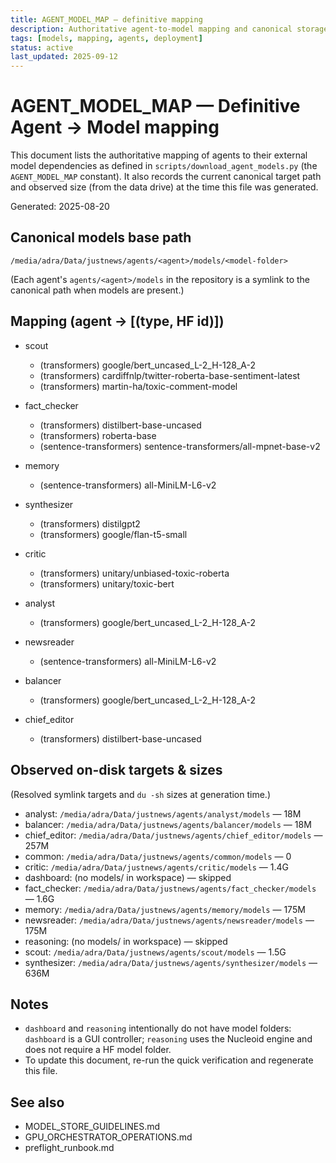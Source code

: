 ```yaml
---
title: AGENT_MODEL_MAP — definitive mapping
description: Authoritative agent-to-model mapping and canonical storage paths for production deployments.
tags: [models, mapping, agents, deployment]
status: active
last_updated: 2025-09-12
---
```


# AGENT_MODEL_MAP — Definitive Agent → Model mapping

This document lists the authoritative mapping of agents to their external model dependencies as defined in `scripts/download_agent_models.py` (the `AGENT_MODEL_MAP` constant). It also records the current canonical target path and observed size (from the data drive) at the time this file was generated.

Generated: 2025-08-20

## Canonical models base path

`/media/adra/Data/justnews/agents/<agent>/models/<model-folder>`

(Each agent's `agents/<agent>/models` in the repository is a symlink to the canonical path when models are present.)

## Mapping (agent -> [(type, HF id)])

- scout
  - (transformers) google/bert_uncased_L-2_H-128_A-2
  - (transformers) cardiffnlp/twitter-roberta-base-sentiment-latest
  - (transformers) martin-ha/toxic-comment-model

- fact_checker
  - (transformers) distilbert-base-uncased
  - (transformers) roberta-base
  - (sentence-transformers) sentence-transformers/all-mpnet-base-v2

- memory
  - (sentence-transformers) all-MiniLM-L6-v2

- synthesizer
  - (transformers) distilgpt2
  - (transformers) google/flan-t5-small

- critic
  - (transformers) unitary/unbiased-toxic-roberta
  - (transformers) unitary/toxic-bert

- analyst
  - (transformers) google/bert_uncased_L-2_H-128_A-2

- newsreader
  - (sentence-transformers) all-MiniLM-L6-v2

- balancer
  - (transformers) google/bert_uncased_L-2_H-128_A-2

- chief_editor
  - (transformers) distilbert-base-uncased

## Observed on-disk targets & sizes

(Resolved symlink targets and `du -sh` sizes at generation time.)

- analyst: `/media/adra/Data/justnews/agents/analyst/models` — 18M
- balancer: `/media/adra/Data/justnews/agents/balancer/models` — 18M
- chief_editor: `/media/adra/Data/justnews/agents/chief_editor/models` — 257M
- common: `/media/adra/Data/justnews/agents/common/models` — 0
- critic: `/media/adra/Data/justnews/agents/critic/models` — 1.4G
- dashboard: (no models/ in workspace) — skipped
- fact_checker: `/media/adra/Data/justnews/agents/fact_checker/models` — 1.6G
- memory: `/media/adra/Data/justnews/agents/memory/models` — 175M
- newsreader: `/media/adra/Data/justnews/agents/newsreader/models` — 175M
- reasoning: (no models/ in workspace) — skipped
- scout: `/media/adra/Data/justnews/agents/scout/models` — 1.5G
- synthesizer: `/media/adra/Data/justnews/agents/synthesizer/models` — 636M

## Notes
- `dashboard` and `reasoning` intentionally do not have model folders: `dashboard` is a GUI controller; `reasoning` uses the Nucleoid engine and does not require a HF model folder.
- To update this document, re-run the quick verification and regenerate this file.

## See also

- MODEL_STORE_GUIDELINES.md
- GPU_ORCHESTRATOR_OPERATIONS.md
- preflight_runbook.md
